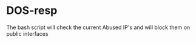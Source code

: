 # DOS-resp
The bash script will check the current Abused IP's and will block them on public interfaces
